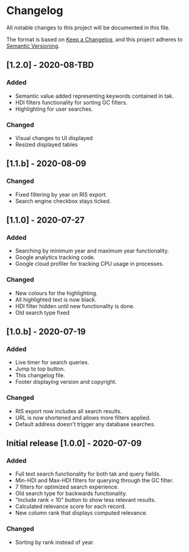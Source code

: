 # Changelog

All notable changes to this project will be documented in this file.

The format is based on [Keep a Changelog](https://keepachangelog.com/en/1.0.0/),
and this project adheres to [Semantic Versioning](https://semver.org/spec/v2.0.0.html).

## [1.2.0] - 2020-08-TBD

### Added

- Semantic value added representing keywords contained in tak.
- HDI filters functionality for sorting GC filters.
- Highlighting for user searches.

### Changed

- Visual changes to UI displayed
- Resized displayed tables

## [1.1.b] - 2020-08-09

### Changed

- Fixed filtering by year on RIS export.
- Search engine checkbox stays ticked.

## [1.1.0] - 2020-07-27

### Added

- Searching by minimum year and maximum year functionality.
- Google analytics tracking code.
- Google cloud profiler for tracking CPU usage in processes.


### Changed

- New colours for the highlighting.
- All highlighted text is now black.
- HDI filter hidden until new functionality is done.
- Old search type fixed

## [1.0.b] - 2020-07-19

### Added

- Live timer for search queries.
- Jump to top button.
- This changelog file.
- Footer displaying version and copyright.

### Changed

- RIS export now includes all search results.
- URL is now shortened and allows more filters applied.
- Default address doesn't trigger any database searches.

## Initial release [1.0.0] - 2020-07-09

### Added

- Full text search functionality for both tak and query fields.
- Min-HDI and Max-HDI filters for querying through the GC filter.
- 7 filters for optimized search experience.
- Old search type for backwards functionality.
- "Include rank < 10" button to show less relevant results.
- Calculated relevance score for each record.
- New column rank that displays computed relevance.

### Changed

- Sorting by rank instead of year.
